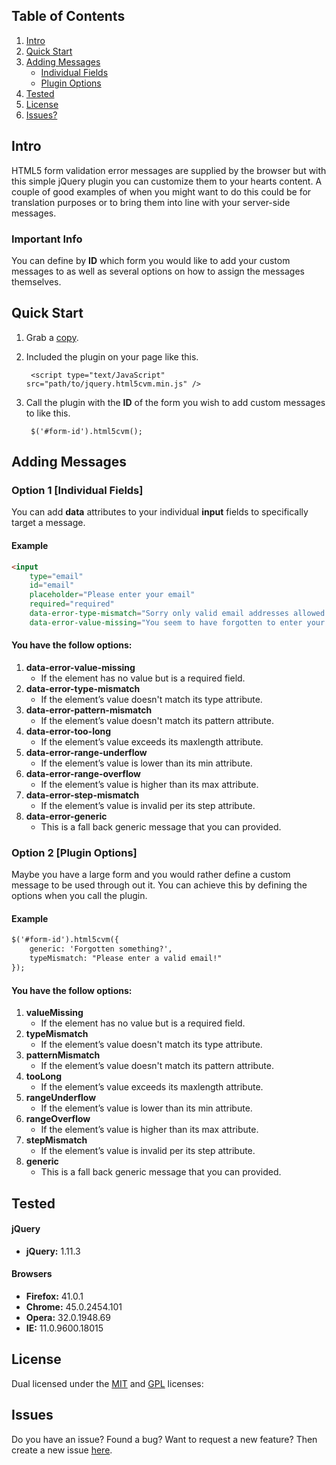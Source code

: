 ## Table of Contents

1.  [Intro](#intro)
2.  [Quick Start](#qstart)
3.  [Adding Messages](#adding)
    -   [Individual Fields](#individual)
    -   [Plugin Options](#plugin)
4.  [Tested](#tested)
5.  [License](#license)
6.  [Issues?](#issues)

## <a name="intro"></a>Intro

HTML5 form validation error messages are supplied by the browser but with this simple jQuery plugin you can customize them to your hearts content. A couple of good examples of when you might want to do this could be for translation purposes or to bring them into line with your server-side messages.

### Important Info

You can define by **ID** which form you would like to add your custom messages to as well as several options on how to assign the messages themselves.

## <a name="qstart"></a>Quick Start

1. Grab a [copy](https://github.com/CoalaWeb/jquery-html5cvm).
2. Included the plugin on your page like this.

        <script type="text/JavaScript" src="path/to/jquery.html5cvm.min.js" />

3. Call the plugin with the **ID** of the form you wish to add custom messages to like this.

        $('#form-id').html5cvm();

## <a name="qstart"></a>Adding Messages

### <a name="individual"></a>Option 1 \[Individual Fields\]

You can add **data** attributes to your individual **input** fields to specifically target a message.

#### Example

```html
<input 
    type="email" 
    id="email"
    placeholder="Please enter your email" 
    required="required"
    data-error-type-mismatch="Sorry only valid email addresses allowed! Please try again" 
    data-error-value-missing="You seem to have forgotten to enter your email!">
```

#### You have the follow options:

1. **data-error-value-missing**
    - If the element has no value but is a required field.
2. **data-error-type-mismatch**
    - If the element’s value doesn't match its type attribute.
3. **data-error-pattern-mismatch**
    - If the element’s value doesn't match its pattern attribute.
4. **data-error-too-long**
    - If the element’s value exceeds its maxlength attribute.
5. **data-error-range-underflow**
    - If the element’s value is lower than its min attribute.
6. **data-error-range-overflow**
    - If the element’s value is higher than its max attribute.
7. **data-error-step-mismatch**
    - If the element’s value is invalid per its step attribute.
8. **data-error-generic**
    - This is a fall back generic message that you can provided.


### <a name="plugin"></a>Option 2 \[Plugin Options\]

Maybe you have a large form and you would rather define a custom message to be used through out it. You can achieve this by defining the options when you call the plugin.

#### Example

```html
$('#form-id').html5cvm({
    generic: 'Forgotten something?',
    typeMismatch: "Please enter a valid email!"
});
```

#### You have the follow options:

1. **valueMissing**
    - If the element has no value but is a required field.
2. **typeMismatch**
    - If the element’s value doesn't match its type attribute.
3. **patternMismatch**
    - If the element’s value doesn't match its pattern attribute.
4. **tooLong**
    - If the element’s value exceeds its maxlength attribute.
5. **rangeUnderflow**
    - If the element’s value is lower than its min attribute.
6. **rangeOverflow**
    - If the element’s value is higher than its max attribute.
7. **stepMismatch**
    - If the element’s value is invalid per its step attribute.
8. **generic**
    - This is a fall back generic message that you can provided.

## <a name="tested"></a>Tested

#### jQuery
-   **jQuery:** 1.11.3

#### Browsers
-   **Firefox:** 41.0.1
-   **Chrome:** 45.0.2454.101
-   **Opera:** 32.0.1948.69
-   **IE:** 11.0.9600.18015

## <a name="license"></a>License

Dual licensed under the [MIT](http://www.opensource.org/licenses/mit-license.php) and [GPL](http://www.gnu.org/licenses/gpl.html) licenses:

## <a name="issues"></a>Issues

Do you have an issue? Found a bug? Want to request a new feature? Then create a new issue [here](https://github.com/CoalaWeb/jquery-html5cvm/issues).
